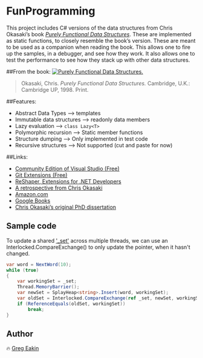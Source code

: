 # FunProgramming
This project includes C# versions of the data structures from Chris Okasaki’s book [*Purely Functional Data Structures*](http://www.cambridge.org/catalogue/catalogue.asp?isbn=0521663504").
These are implemented as static functions, to closely resemble the book’s version.
These are meant to be used as a companion when reading the book. This allows one to fire up the samples, in a debugger, and see how they work. 
It also allows one to test the performance to see how they stack up with other data structures.

##From the book:
[![Purely Functional Data Structures.](http://gdbtech.info/wp-content/uploads/2016/11/pfds-180x245.jpg)](http://gdbtech.info/purely-functional-data-structures-in-csharp)
>Okasaki, Chris. *Purely Functional Data Structures.* 
>Cambridge, U.K.: Cambridge UP, 1998. Print.

##Features:
- Abstract Data Types --&gt; templates
- Immutable data structures --&gt; readonly data members
- Lazy evaluation --&gt; `class Lazy<T>`
- Polymorphic recursion --&gt; Static member functions
- Structure dumping --&gt; Only implemented in test code
- Recursive structures --&gt; Not supported (cut and paste for now)

##Links:
- [Community Edition of Visual Studio (Free)](https://www.visualstudio.com/vs/community/)
- [Git Extensions (Free)](http://gitextensions.github.io/)
- [ReShaper, Extensions for .NET Developers](https://www.jetbrains.com/resharper/)
- [A retrospective from Chris Okasaki](http://okasaki.blogspot.com/2008/02/ten-years-of-purely-functional-data.html)
- [Amazon.com](https://www.amazon.com/Purely-Functional-Structures-Chris-Okasaki/dp/0521663504/)
- [Google Books](https://books.google.com/books?id=SxPzSTcTalAC)
- [Chris Okasaki’s original PhD dissertation](http://www.cs.cmu.edu/~rwh/theses/okasaki.pdf)

## Sample code
To update a shared ['_set'](FunProgLib/heap/SplayHeap.cs) across multiple threads, 
we can use an Interlocked.CompareExchange() to only update the pointer, when it hasn't changed.
```C#
var word = NextWord(10);
while (true)
{
    var workingSet = _set;
    Thread.MemoryBarrier();
    var newSet = SplayHeap<string>.Insert(word, workingSet);
    var oldSet = Interlocked.CompareExchange(ref _set, newSet, workingSet);
    if (ReferenceEquals(oldSet, workingSet))
        break;
}
```

## Author
:fire: [Greg Eakin](https://www.linkedin.com/in/gregeakin)

